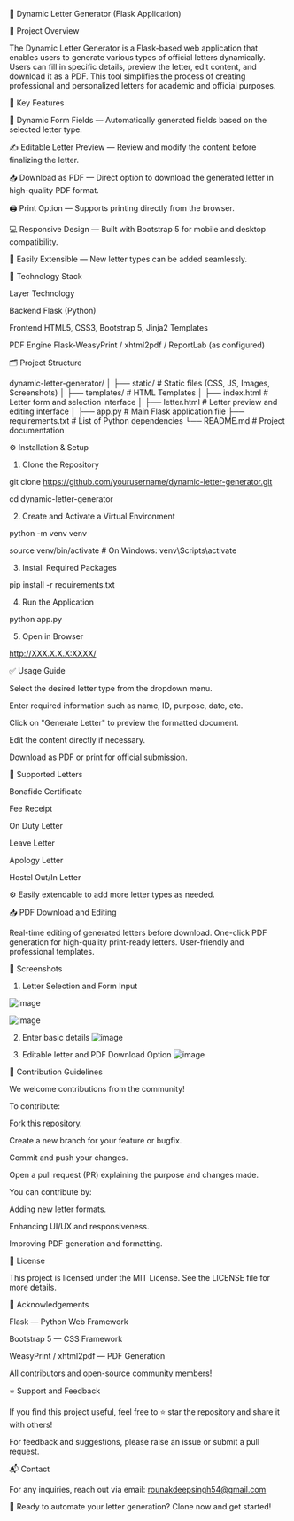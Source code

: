 📄 Dynamic Letter Generator (Flask Application)


📌 Project Overview

The Dynamic Letter Generator is a Flask-based web application that enables users to generate various types of official letters dynamically. Users can fill in specific details, preview the letter, edit content, and download it as a PDF. This tool simplifies the process of creating professional and personalized letters for academic and official purposes.

🚀 Key Features

🎯 Dynamic Form Fields — Automatically generated fields based on the selected letter type.

✍️ Editable Letter Preview — Review and modify the content before finalizing the letter.

📥 Download as PDF — Direct option to download the generated letter in high-quality PDF format.

🖨️ Print Option — Supports printing directly from the browser.

💻 Responsive Design — Built with Bootstrap 5 for mobile and desktop compatibility.

🔧 Easily Extensible — New letter types can be added seamlessly.


🧰 Technology Stack

Layer	Technology

Backend	Flask (Python)

Frontend	HTML5, CSS3, Bootstrap 5, Jinja2 Templates

PDF Engine	Flask-WeasyPrint / xhtml2pdf / ReportLab (as configured)


🗂️ Project Structure

dynamic-letter-generator/
│
├── static/                  # Static files (CSS, JS, Images, Screenshots)
│
├── templates/               # HTML Templates
│   ├── index.html           # Letter form and selection interface
│   ├── letter.html          # Letter preview and editing interface
│
├── app.py                   # Main Flask application file
├── requirements.txt         # List of Python dependencies
└── README.md                # Project documentation


⚙️ Installation & Setup

1. Clone the Repository

git clone https://github.com/yourusername/dynamic-letter-generator.git

cd dynamic-letter-generator

2. Create and Activate a Virtual Environment

python -m venv venv

source venv/bin/activate  # On Windows: venv\Scripts\activate

3. Install Required Packages

pip install -r requirements.txt

4. Run the Application

python app.py

5. Open in Browser

http://XXX.X.X.X:XXXX/


✅ Usage Guide

Select the desired letter type from the dropdown menu.

Enter required information such as name, ID, purpose, date, etc.

Click on "Generate Letter" to preview the formatted document.

Edit the content directly if necessary.

Download as PDF or print for official submission.


📜 Supported Letters

Bonafide Certificate

Fee Receipt

On Duty Letter

Leave Letter

Apology Letter

Hostel Out/In Letter


⚙️ Easily extendable to add more letter types as needed.

📥 PDF Download and Editing

Real-time editing of generated letters before download.
One-click PDF generation for high-quality print-ready letters.
User-friendly and professional templates.


📸 Screenshots
1. Letter Selection and Form Input

![image](https://github.com/user-attachments/assets/82452520-3695-49fb-8a68-9e4e3c8987a8)

![image](https://github.com/user-attachments/assets/56f789ea-2c8a-4423-ab84-c8fcad3c378f)



2. Enter basic details
   ![image](https://github.com/user-attachments/assets/dd95dfa7-b663-4b82-949b-180e5c72ce2c)

   

4. Editable letter and PDF Download Option
   ![image](https://github.com/user-attachments/assets/b5edd52a-5fc7-4d0b-8a86-1307b799e0c1)



💼 Contribution Guidelines

We welcome contributions from the community!

To contribute:


Fork this repository.

Create a new branch for your feature or bugfix.

Commit and push your changes.

Open a pull request (PR) explaining the purpose and changes made.

You can contribute by:

Adding new letter formats.

Enhancing UI/UX and responsiveness.

Improving PDF generation and formatting.


📜 License

This project is licensed under the MIT License. See the LICENSE file for more details.


🙏 Acknowledgements

Flask — Python Web Framework

Bootstrap 5 — CSS Framework

WeasyPrint / xhtml2pdf — PDF Generation

All contributors and open-source community members!


⭐ Support and Feedback

If you find this project useful, feel free to ⭐ star the repository and share it with others!

For feedback and suggestions, please raise an issue or submit a pull request.


📬 Contact

For any inquiries, reach out via email: rounakdeepsingh54@gmail.com


🚀 Ready to automate your letter generation? Clone now and get started!
